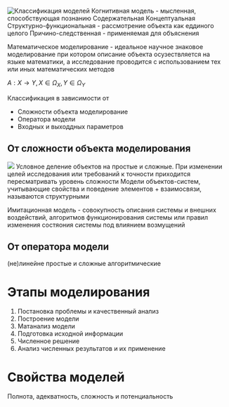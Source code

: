 ![Классификация моделей](ModelClassification.png)
Когнитивная модель - мысленная, способствующая познанию
Содержательная
Концептуальная
Структурно-функциональная - рассмотрение объекта как еддиного целого
Причино-следственная - применяемая для объяснения

Математическое моделирование - идеальное научное знаковое моделирование при котором описание объекта осузествляется на языке математики, а исследование проводится с использованием тех или иных математических методов

$A:X\rightarrow{Y},X\in{\Omega_X},Y\in{\Omega_Y}$

Классификация в зависимости от 
- Сложности объекта моделирование
- Оператора модели
- Входных и выходдных параметров
## От сложности объекта моделирования
![](ModellingObject.png)
Условное деление объектов на простые и сложные. При изменении целей исследования или требований к точности приходится пересматривать уровень сложности
Модели объектов-систем, учитывающие свойства и поведение элементов + взаимосвязи, называются структурными

Имитационная модель - совокупность описания системы и внешних воздействий, алгоритмов функционирования системы или правил изменения состяония системы под влиянием возмущений
## От оператора модели
(не)линейне
простые и сложные
алгоритмические
# Этапы моделирования
1. Постановка проблемы и качественный анализ
2. Построение модели
3. Матанализ модели
4. Подготовка исходной информации
5. Численное решение
6. Анализ численных результатов и их применение
# Свойства моделей
Полнота, адекватность, сложность и потенциальность